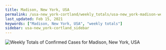 ```yaml
---
title: Madison, New York, USA
permalink: /usa-new_york-cortland/weekly_totals/usa-new_york-madison-weekly_totals.html
last_updated: Feb 15, 2021
keywords: ["Madison, New York, USA", "weekly totals"]
sidebar: usa-new_york-cortland_sidebar
---
```


![Weekly Totals of Confirmed Cases for Madison, New York, USA](/covid_tracker/images/graphs/usa-new_york-madison-weekly_totals_graph.png)
